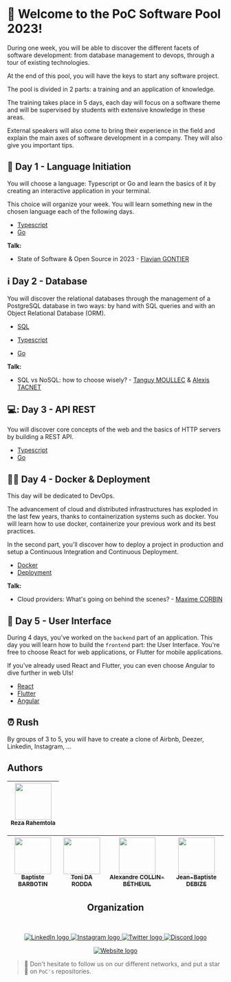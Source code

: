# 👋 Welcome to the PoC Software Pool 2023!

During one week, you will be able to discover the different facets of software development: from database management to devops, through a tour of existing technologies.

At the end of this pool, you will have the keys to start any software project.

The pool is divided in 2 parts: a training and an application of knowledge.

The training takes place in 5 days, each day will focus on a software theme and will be supervised by students with extensive knowledge in these areas.

External speakers will also come to bring their experience in the field and explain the main axes of software development in a company. They will also give you important tips.

## 📖 Day 1 - Language Initiation

You will choose a language: Typescript or Go and learn the basics of it by creating an interactive application in your terminal.

This choice will organize your week. You will learn something new in the chosen language each of the following days.

- [Typescript](./day01/Typescript/)
- [Go](./day01/Go/)

**Talk:**
- State of Software & Open Source in 2023 - [Flavian GONTIER](https://www.linkedin.com/in/flavian-gontier-44999a133) <!-- markdown-link-check-disable-line -->


## ℹ️ Day 2 - Database

You will discover the relational databases through the management of a PostgreSQL database in two ways: by hand with SQL queries and with an Object Relational Database (ORM).

- [SQL](./day02/1%20-%20SQL/)

- [Typescript](./day02/2%20-%20ORM/Typescript/)
- [Go](./day02/2%20-%20ORM/Go/)

**Talk:**
- SQL vs NoSQL: how to choose wisely? - [Tanguy MOULLEC](https://www.linkedin.com/in/tanguy-moullec) & [Alexis TACNET](https://www.linkedin.com/in/alexis-tacnet-aa0478109/) <!-- markdown-link-check-disable-line -->


## 💻: Day 3 - API REST

You will discover core concepts of the web and the basics of HTTP servers by building a REST API.

- [Typescript](./day03/Typescript/)
- [Go](./day03/Go/)


## 👮‍♂️ Day 4 - Docker & Deployment

This day will be dedicated to DevOps.

The advancement of cloud and distributed infrastructures has exploded in the last few years, thanks to containerization systems such as docker. You will learn how to use docker, containerize your previous work and its best practices.

In the second part, you'll discover how to deploy a project in production and setup a Continuous Integration and Continuous Deployment.

- [Docker](./day04/1%20-%20Docker/)
- [Deployment](./day04/2%20-%20Deployment)

**Talk:**
- Cloud providers: What's going on behind the scenes? - [Maxime CORBIN](https://www.linkedin.com/in/maxime-corbin) <!-- markdown-link-check-disable-line -->


## 🌹 Day 5 - User Interface

During 4 days, you've worked on the `backend` part of an application. This day you will learn how to build the `frontend` part: the User Interface. You're free to choose React for web applications, or Flutter for mobile applications.

If you've already used React and Flutter, you can even choose Angular to dive further in web UIs!

- [React](./day05/React/)
- [Flutter](./day05/Flutter/)
- [Angular](./day05/Angular/)


## ⏰ Rush

By groups of 3 to 5, you will have to create a clone of Airbnb, Deezer, Linkedin, Instagram, ...


## Authors

| [<img src="https://github.com/RezaRahemtola.png?size=85" width=85><br><sub>Reza Rahemtola</sub>](https://github.com/RezaRahemtola)
| :---: |

| [<img src="https://github.com/barbo69.png?size=85" width=85><br><sub>Baptiste BARBOTIN</sub>](https://github.com/barbo69) | [<img src="https://github.com/tonida-rodda.png?size=85" width=85><br><sub>Toni DA RODDA</sub>](https://github.com/tonida-rodda) | [<img src="https://github.com/AlexandreCollin.png?size=85" width=85><br><sub>Alexandre COLLIN-BÉTHEUIL</sub>](https://github.com/AlexandreCollin) | [<img src="https://github.com/jeanbaptistedebize.png?size=85" width=85><br><sub>Jean-Baptiste DEBIZE</sub>](https://github.com/jeanbaptistedebize)
| :---: | :---: | :---: | :---: |

<h2 align=center>
Organization
</h2>
<br/>
<p align='center'>
    <a href="https://www.linkedin.com/company/pocinnovation/mycompany/">
        <img src="https://img.shields.io/badge/LinkedIn-0077B5?style=for-the-badge&logo=linkedin&logoColor=white" alt="LinkedIn logo">
    </a>
    <a href="https://www.instagram.com/pocinnovation/">
        <img src="https://img.shields.io/badge/Instagram-E4405F?style=for-the-badge&logo=instagram&logoColor=white" alt="Instagram logo"
>
    </a>
    <a href="https://twitter.com/PoCInnovation">
        <img src="https://img.shields.io/badge/Twitter-1DA1F2?style=for-the-badge&logo=twitter&logoColor=white" alt="Twitter logo">
    </a>
    <a href="https://discord.com/invite/Yqq2ADGDS7">
        <img src="https://img.shields.io/badge/Discord-7289DA?style=for-the-badge&logo=discord&logoColor=white" alt="Discord logo">
    </a>
</p>
<p align=center>
    <a href="https://www.poc-innovation.fr/">
        <img src="https://img.shields.io/badge/WebSite-1a2b6d?style=for-the-badge&logo=GitHub Sponsors&logoColor=white" alt="Website logo">
    </a>
</p>

> 🚀 Don't hesitate to follow us on our different networks, and put a star 🌟 on `PoC's` repositories.